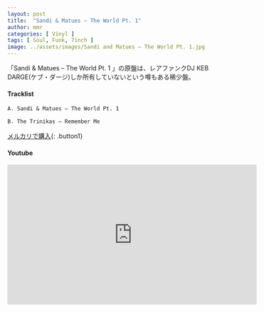 ```yaml
---
layout: post
title:  "Sandi & Matues – The World Pt. 1"
author: mmr
categories: [ Vinyl ]
tags: [ Soul, Funk, 7inch ]
image: ../assets/images/Sandi and Matues – The World Pt. 1.jpg
---
```


「Sandi & Matues – The World Pt. 1 」の原盤は、レアファンクDJ KEB DARGE(ケブ・ダージ)しか所有していないという噂もある稀少盤。

#### Tracklist
```md
A. Sandi & Matues – The World Pt. 1

B. The Trinikas – Remember Me
```

[メルカリで購入](https://jp.mercari.com/item/m51407200617?afid=6142608987){: .button1}

#### Youtube
<iframe width="560" height="315" src="https://www.youtube.com/embed/PGJVfBWYtP0?si=GnVUclVkwKuRwtD8" title="YouTube video player" frameborder="0" allow="accelerometer; autoplay; clipboard-write; encrypted-media; gyroscope; picture-in-picture; web-share" referrerpolicy="strict-origin-when-cross-origin" allowfullscreen></iframe>
